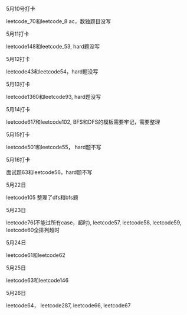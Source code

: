 5月10号打卡

leetcode_70和leetcode_8 ac，数独题目没写

5月11打卡

leetcode148和leetcode_53, hard题没写

5月12打卡

leetcode43和leetcode54，hard题没写

5月13打卡

leetcode1360和leetcode93, hard题没写

5月14打卡

leetcode617和leetcode102, BFS和DFS的模板需要牢记，需要整理

5月15打卡

leetcode501和leetcode55， hard题不写

5月16打卡

面试题63和leetcode56，hard题不写

5月22日

leetcode105 整理了dfs和bfs题

5月23日

leetcode76(不能过所有case，超时), leetcode57, leetcode58, leetcode59, leetcode60全排列超时

5月24日

leetcode61和leetcode62

5月25日

leetcode63和leetcode146

5月26日

leetcode64， leetcode287, leetcode66, leetcode67







